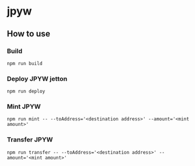 # jpyw


## How to use

### Build

`npm run build`

### Deploy JPYW jetton

`npm run deploy`

### Mint JPYW

`npm run mint -- --toAddress='<destination address>' --amount='<mint amount>'`

### Transfer JPYW

`npm run transfer -- --toAddress='<destination address>' --amount='<mint amount>'`